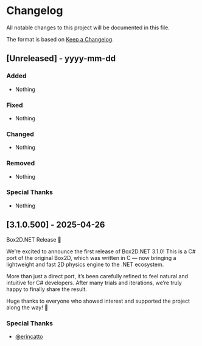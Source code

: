 # Changelog

All notable changes to this project will be documented in this file.

The format is based on [Keep a Changelog](https://keepachangelog.com/en/1.0.0/).

## [Unreleased] - yyyy-mm-dd

### Added
- Nothing

### Fixed
- Nothing

### Changed
- Nothing

### Removed
- Nothing

### Special Thanks
- Nothing

## [3.1.0.500] - 2025-04-26

Box2D.NET Release 🎉

We’re excited to announce the first release of Box2D.NET 3.1.0!
This is a C# port of the original Box2D, which was written in C — now bringing a lightweight and fast 2D physics engine to the .NET ecosystem.

More than just a direct port, it’s been carefully refined to feel natural and intuitive for C# developers.
After many trials and iterations, we’re truly happy to finally share the result.

Huge thanks to everyone who showed interest and supported the project along the way! 🙏

### Special Thanks
- [@erincatto](https://github.com/erincatto)

